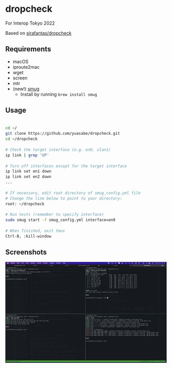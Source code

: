 # dropcheck

For Interop Tokyo 2022

Based on [sirafantas/dropcheck](https://github.com/sirafantas/dropcheck)


## Requirements

- macOS
- iproute2mac
- wget
- screen
- mtr
- (new!) [smug](https://github.com/ivaaaan/smug)
    - Install by running `brew install smug`


## Usage

```sh

cd ~/
git clone https://github.com/yuasabe/dropcheck.git
cd ~/dropcheck

# Check the target interface (e.g. en0, vlan1)
ip link | grep 'UP'

# Turn off interfaces except for the target interface
ip link set en1 down
ip link set en2 down
...

# If necessary, edit root directory of smug_config.yml file
# Change the line below to point to your directory:
root: ~/dropcheck

# Run tests (remember to specify interface)
sudo smug start -f smug_config.yml interface=en0

# When finished, exit tmux
Ctrl-B, :kill-window
```

## Screenshots

![IPv4 Only Results](./img/ipv4-only.png)
